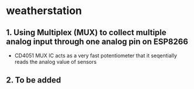 # weatherstation
## 1. Using Multiplex (MUX) to collect multiple analog input through one analog pin on ESP8266
- CD4051 MUX IC acts as a very fast potentiometer that it seqentially reads the analog value of sensors
## 2. To be added
